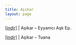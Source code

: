 ```yaml
---
title: Aşikar
layout: page
---
```

<a href="https://cloud.mail.ru/public/9aeec9821587/Asikar%20-%20Eyyamci%20Ask%20E.p" target="_blank">[indir]</a>   |   Aşikar &#8211; Eyyamcı Aşk Ep.

<a href="https://cloud.mail.ru/public/56539eb68bfc/Asikar%20-%20Tuana" target="_blank">[indir]</a>   |   Aşikar &#8211; Tuana